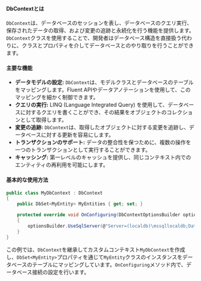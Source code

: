 #### DbContextとは

`DbContext`は、データベースのセッションを表し、データベースのクエリ実行、保存されたデータの取得、および変更の追跡と永続化を行う機能を提供します。`DbContext`クラスを使用することで、開発者はデータベース構造を直接扱う代わりに、クラスとプロパティを介してデータベースとのやり取りを行うことができます。

#### 主要な機能

- **データモデルの設定:** `DbContext`は、モデルクラスとデータベースのテーブルをマッピングします。Fluent APIやデータアノテーションを使用して、このマッピングを細かく制御できます。
- **クエリの実行:** LINQ (Language Integrated Query) を使用して、データベースに対するクエリを書くことができ、その結果をオブジェクトのコレクションとして取得します。
- **変更の追跡:** `DbContext`は、取得したオブジェクトに対する変更を追跡し、データベースに対する更新を容易にします。
- **トランザクションのサポート:** データの整合性を保つために、複数の操作を一つのトランザクションとして実行することができます。
- **キャッシング:** 第一レベルのキャッシュを提供し、同じコンテキスト内でのエンティティの再利用を可能にします。

#### 基本的な使用方法

```csharp
public class MyDbContext : DbContext
{
    public DbSet<MyEntity> MyEntities { get; set; }

    protected override void OnConfiguring(DbContextOptionsBuilder optionsBuilder)
    {
        optionsBuilder.UseSqlServer(@"Server=(localdb)\mssqllocaldb;Database=MyDb;Trusted_Connection=True;");
    }
}
```

この例では、`DbContext`を継承してカスタムコンテキスト`MyDbContext`を作成し、`DbSet<MyEntity>`プロパティを通じて`MyEntity`クラスのインスタンスをデータベースのテーブルにマッピングしています。`OnConfiguring`メソッド内で、データベース接続の設定を行います。